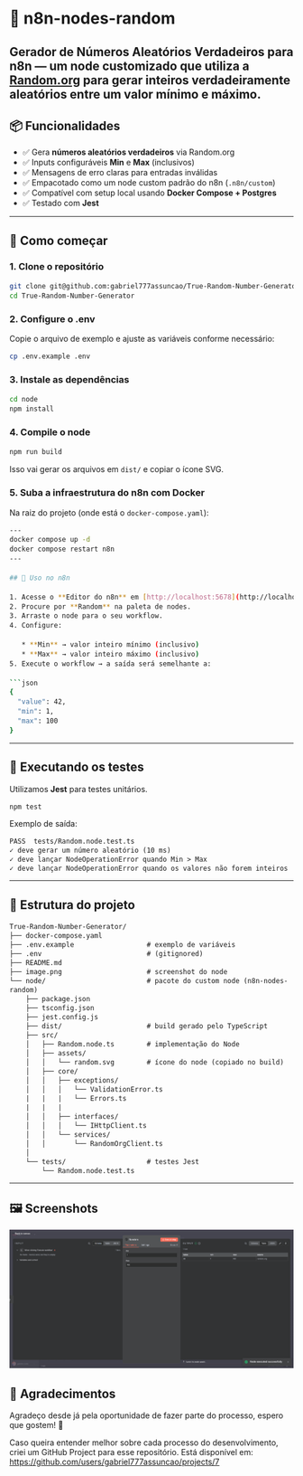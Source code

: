 # 🎲 n8n-nodes-random

**Gerador de Números Aleatórios Verdadeiros para n8n** — um node customizado que utiliza a [Random.org](https://www.random.org/) para gerar inteiros verdadeiramente aleatórios entre um valor mínimo e máximo.
---

## 📦 Funcionalidades

* ✅ Gera **números aleatórios verdadeiros** via Random.org
* ✅ Inputs configuráveis **Min** e **Max** (inclusivos)
* ✅ Mensagens de erro claras para entradas inválidas
* ✅ Empacotado como um node custom padrão do n8n (`.n8n/custom`)
* ✅ Compatível com setup local usando **Docker Compose + Postgres**
* ✅ Testado com **Jest**

---

## 🚀 Como começar

### 1. Clone o repositório

```bash
git clone git@github.com:gabriel777assuncao/True-Random-Number-Generator.git
cd True-Random-Number-Generator
```

### 2. Configure o .env

Copie o arquivo de exemplo e ajuste as variáveis conforme necessário:

```bash
cp .env.example .env
```

### 3. Instale as dependências

```bash
cd node
npm install
```

### 4. Compile o node

```bash
npm run build
```

Isso vai gerar os arquivos em `dist/` e copiar o ícone SVG.

### 5. Suba a infraestrutura do n8n com Docker

Na raiz do projeto (onde está o `docker-compose.yaml`):

```bash
---
docker compose up -d
docker compose restart n8n
---

## 🧩 Uso no n8n

1. Acesse o **Editor do n8n** em [http://localhost:5678](http://localhost:5678).
2. Procure por **Random** na paleta de nodes.
3. Arraste o node para o seu workflow.
4. Configure:

   * **Min** → valor inteiro mínimo (inclusivo)
   * **Max** → valor inteiro máximo (inclusivo)
5. Execute o workflow → a saída será semelhante a:

```json
{
  "value": 42,
  "min": 1,
  "max": 100
}
```

---

## 🧪 Executando os testes

Utilizamos **Jest** para testes unitários.

```bash
npm test
```

Exemplo de saída:

```
PASS  tests/Random.node.test.ts
✓ deve gerar um número aleatório (10 ms)
✓ deve lançar NodeOperationError quando Min > Max
✓ deve lançar NodeOperationError quando os valores não forem inteiros
```

---

## 📂 Estrutura do projeto

```
True-Random-Number-Generator/
├── docker-compose.yaml
├── .env.example                  # exemplo de variáveis
├── .env                          # (gitignored)
├── README.md
├── image.png                     # screenshot do node
└── node/                         # pacote do custom node (n8n-nodes-random)
    ├── package.json
    ├── tsconfig.json
    ├── jest.config.js
    ├── dist/                     # build gerado pelo TypeScript
    ├── src/
    │   ├── Random.node.ts        # implementação do Node
    │   ├── assets/
    │   │   └── random.svg        # ícone do node (copiado no build)
    │   ├── core/
    │   │   ├── exceptions/
    │   │   │   └── ValidationError.ts
    |   |   |   └── Errors.ts
    |   |   |    
    │   │   ├── interfaces/
    │   │   │   └── IHttpClient.ts
    │   │   └── services/
    │   │       └── RandomOrgClient.ts
    │ 
    └── tests/                    # testes Jest
        └── Random.node.test.ts
```

---

## 🖼️ Screenshots

![Alt text](image.png)

## 🙏 Agradecimentos
Agradeço desde já pela oportunidade de fazer parte do processo, espero que gostem! 🚀

Caso queira entender melhor sobre cada processo do desenvolvimento, criei um GitHub Project para esse repositório.
Está disponível em: https://github.com/users/gabriel777assuncao/projects/7
